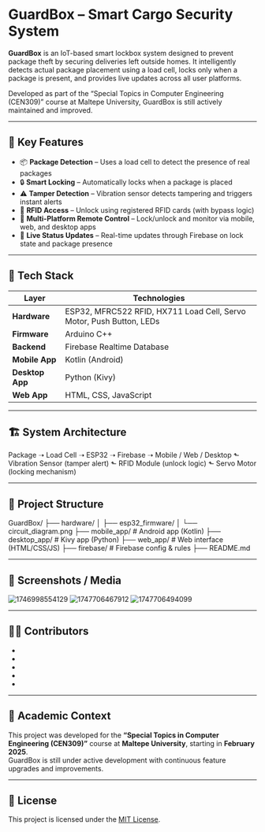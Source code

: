 # GuardBox – Smart Cargo Security System

**GuardBox** is an IoT-based smart lockbox system designed to prevent package theft by securing deliveries left outside homes. It intelligently detects actual package placement using a load cell, locks only when a package is present, and provides live updates across all user platforms.

Developed as part of the “Special Topics in Computer Engineering (CEN309)” course at Maltepe University, GuardBox is still actively maintained and improved.

---

## 🔐 Key Features

- 📦 **Package Detection** – Uses a load cell to detect the presence of real packages
- 🔒 **Smart Locking** – Automatically locks when a package is placed
- ⚠️ **Tamper Detection** – Vibration sensor detects tampering and triggers instant alerts
- 🪪 **RFID Access** – Unlock using registered RFID cards (with bypass logic)
- 📲 **Multi-Platform Remote Control** – Lock/unlock and monitor via mobile, web, and desktop apps
- 🔔 **Live Status Updates** – Real-time updates through Firebase on lock state and package presence

---

## 🧰 Tech Stack

| Layer          | Technologies                                                                 |
|----------------|------------------------------------------------------------------------------|
| **Hardware**   | ESP32, MFRC522 RFID, HX711 Load Cell, Servo Motor, Push Button, LEDs        |
| **Firmware**   | Arduino C++                                                                 |
| **Backend**    | Firebase Realtime Database                                                  |
| **Mobile App** | Kotlin (Android)                                                            |
| **Desktop App**| Python (Kivy)                                                               |
| **Web App**    | HTML, CSS, JavaScript                                                       |

---

## 🏗️ System Architecture

Package ➝ Load Cell ➝ ESP32 ➝ Firebase ➝ Mobile / Web / Desktop
⬑ Vibration Sensor (tamper alert)
⬑ RFID Module (unlock logic)
⬑ Servo Motor (locking mechanism)

---

## 📁 Project Structure

GuardBox/
├── hardware/
│ ├── esp32_firmware/
│ └── circuit_diagram.png
├── mobile_app/ # Android app (Kotlin)
├── desktop_app/ # Kivy app (Python)
├── web_app/ # Web interface (HTML/CSS/JS)
├── firebase/ # Firebase config & rules
├── README.md

---

## 📸 Screenshots / Media

![1746998554129](https://github.com/user-attachments/assets/cc036a0a-164d-4194-8173-f8cffcefc0a4)
![1747706467912](https://github.com/user-attachments/assets/76ea97d5-369c-425e-827b-66833e00296b)
![1747706494099](https://github.com/user-attachments/assets/278e82a4-e7bb-44b5-84f1-4d7482b6db93)

---

## 👨‍💻 Contributors

-
-
-
-
-

---

## 🏫 Academic Context

This project was developed for the **“Special Topics in Computer Engineering (CEN309)”** course at **Maltepe University**, starting in **February 2025**.  
GuardBox is still under active development with continuous feature upgrades and improvements.

---

## 📌 License

This project is licensed under the [MIT License](LICENSE).







